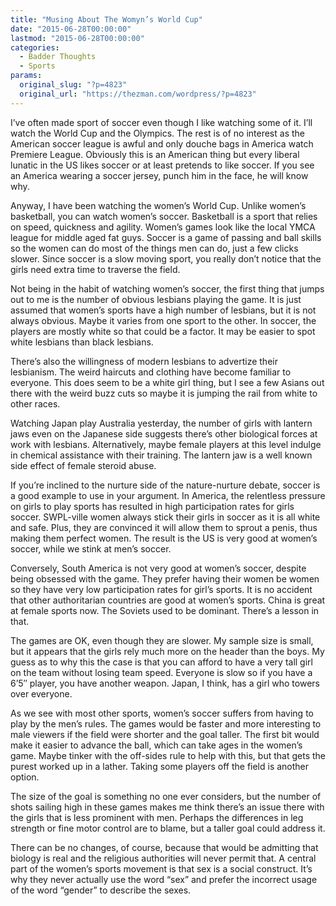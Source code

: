 ```yaml
---
title: "Musing About The Womyn’s World Cup"
date: "2015-06-28T00:00:00"
lastmod: "2015-06-28T00:00:00"
categories:
  - Badder Thoughts
  - Sports
params:
  original_slug: "?p=4823"
  original_url: "https://thezman.com/wordpress/?p=4823"
---
```


I’ve often made sport of soccer even though I like watching some of it.
I’ll watch the World Cup and the Olympics. The rest is of no interest as
the American soccer league is awful and only douche bags in America
watch Premiere League. Obviously this is an American thing but every
liberal lunatic in the US likes soccer or at least pretends to like
soccer. If you see an America wearing a soccer jersey, punch him in the
face, he will know why.

Anyway, I have been watching the women’s World Cup. Unlike women’s
basketball, you can watch women’s soccer. Basketball is a sport that
relies on speed, quickness and agility. Women’s games look like the
local YMCA league for middle aged fat guys. Soccer is a game of passing
and ball skills so the women can do most of the things men can do, just
a few clicks slower. Since soccer is a slow moving sport, you really
don’t notice that the girls need extra time to traverse the field.

Not being in the habit of watching women’s soccer, the first thing that
jumps out to me is the number of obvious lesbians playing the game. It
is just assumed that women’s sports have a high number of lesbians, but
it is not always obvious. Maybe it varies from one sport to the other.
In soccer, the players are mostly white so that could be a factor. It
may be easier to spot white lesbians than black lesbians.

There’s also the willingness of modern lesbians to advertize their
lesbianism. The weird haircuts and clothing have become familiar to
everyone. This does seem to be a white girl thing, but I see a few
Asians out there with the weird buzz cuts so maybe it is jumping the
rail from white to other races.

Watching Japan play Australia yesterday, the number of girls with
lantern jaws even on the Japanese side suggests there’s other biological
forces at work with lesbians. Alternatively, maybe female players at
this level indulge in chemical assistance with their training. The
lantern jaw is a well known side effect of female steroid abuse.

If you’re inclined to the nurture side of the nature-nurture debate,
soccer is a good example to use in your argument. In America, the
relentless pressure on girls to play sports has resulted in high
participation rates for girls soccer. SWPL-ville women always stick
their girls in soccer as it is all white and safe. Plus, they are
convinced it will allow them to sprout a penis, thus making them perfect
women. The result is the US is very good at women’s soccer, while we
stink at men’s soccer.

Conversely, South America is not very good at women’s soccer, despite
being obsessed with the game. They prefer having their women be women so
they have very low participation rates for girl’s sports. It is no
accident that other authoritarian countries are good at women’s sports.
China is great at female sports now. The Soviets used to be dominant.
There’s a lesson in that.

The games are OK, even though they are slower. My sample size is small,
but it appears that the girls rely much more on the header than the
boys. My guess as to why this the case is that you can afford to have a
very tall girl on the team without losing team speed. Everyone is slow
so if you have a 6’5″ player, you have another weapon. Japan, I think,
has a girl who towers over everyone.

As we see with most other sports, women’s soccer suffers from having to
play by the men’s rules. The games would be faster and more interesting
to male viewers if the field were shorter and the goal taller. The first
bit would make it easier to advance the ball, which can take ages in the
women’s game. Maybe tinker with the off-sides rule to help with this,
but that gets the purest worked up in a lather. Taking some players off
the field is another option.

The size of the goal is something no one ever considers, but the number
of shots sailing high in these games makes me think there’s an issue
there with the girls that is less prominent with men. Perhaps the
differences in leg strength or fine motor control are to blame, but a
taller goal could address it.

There can be no changes, of course, because that would be admitting that
biology is real and the religious authorities will never permit that. A
central part of the women’s sports movement is that sex is a social
construct. It’s why they never actually use the word “sex” and prefer
the incorrect usage of the word “gender” to describe the sexes.
